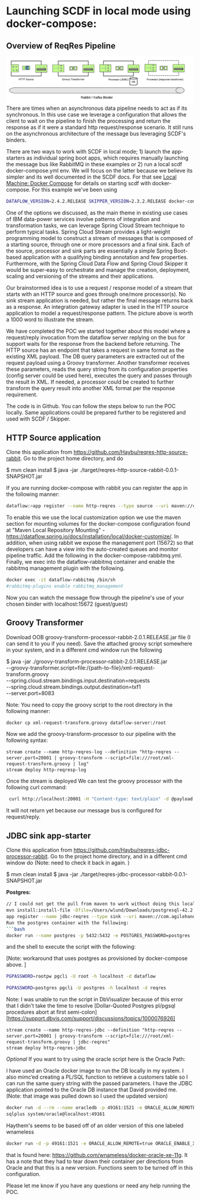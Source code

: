 #  Launching SCDF in local mode using docker-compose: 
## Overview of ReqRes Pipeline
![Pipeline & Binders](https://github.com/wlund-pivotal/reqres-files/blob/master/rabbit-kafka-binder.png)
There are times when an asynchronous data pipeline needs to act as if its synchronous.  In this use case we leverage a configuration that allows the client to wait on the pipeline to finish the processing and return the response as if it were a standard http request/response scenario. It still runs on the asynchronous architecture of the message bus leveraging SCDF's binders.


There are two ways to work with SCDF in local mode; 1) launch the app-starters as individual spring boot apps, which requires manually launching the message bus like RabbitMQ in these examples or 2) run a local scdf docker-compose.yml env. We will focus on the latter because we believe its simpler and its well documented in the SCDF docs. For that see [Local Machine: Docker Compose](https://dataflow.spring.io/docs/installation/local/docker/) for details on starting scdf with docker-compose. For this example we've been
using
```bash
DATAFLOW_VERSION=2.4.2.RELEASE SKIPPER_VERSION=2.3.2.RELEASE docker-compose -f ./docker-compose.yml -f ./docker-compose-rabbitmq.yml -f ./docker-compose-postgres.yml up
```

One of the options we discussed, as the main theme in existing use cases of IBM data-power services involve patterns of integration and transformation tasks, we can leverage Spring Cloud Stream technique to perform typical tasks. Spring Cloud Stream provides a light-weight programming model to construct a stream of messages that is composed of a starting source, through one or more processors and a final sink. Each of the source, processor and sink parts are essentially a simple Spring Boot-based application with a qualifying binding annotation and few properties. Furthermore, with the Spring Cloud Data Flow and Spring Cloud Skipper it would be super-easy to orchestrate and manage the creation, deployment, scaling and versioning of the streams and their applications.

Our brainstormed idea is to use a request / response model of a stream that starts with an HTTP source and goes through one/more processor(s). No sink stream application is needed, but rather the final message returns back as a response. An integration gateway adapter is used in the HTTP source application to model a request/response pattern. The picture above is worth a 1000 word to illustrate the stream.

We have completed the POC we started together about this model where a request/reply invocation from the dataflow server replying on the bus for support waits for the response from the backend before returning. The HTTP source has an endpoint that takes a request in same format as the existing XML payload. The DB query parameters are extracted out of the request payload using a Groovy transformer. Another transformer receives these parameters, reads the query string from its configuration properties (config server could be used here), executes the query and passes through the result in XML. If needed, a processor could be created to further transform the query result into another XML format per the response requirement.

The code is in Github. You can follow the steps below to run the POC locally. Same applications could be prepared further to be registered and used with SCDF / Skipper.

## HTTP Source application


Clone this application from https://github.com/Haybu/reqres-http-source-rabbit. Go to the project home directory, and do

$ mvn clean install
$ java -jar ./target/reqres-http-source-rabbit-0.0.1-SNAPSHOT.jar

If you are running docker-compose with rabbit you can register the app in the following manner:

```bash
dataflow:>app register --name http-reqres --type source --uri maven://com.agilehandy:reqres-http-source-rabbit:0.0.1-SNAPSHOT
```
To enable this we use the local customization option we use the maven section for mounting volumes for the docker-compose configuration found at "Maven Local Repository Mounting" - https://dataflow.spring.io/docs/installation/local/docker-customize/. In addition, when using rabbit we expose the management port (15672) so that developers can have a view into the auto-created queues and monitor pipeline traffic. Add the following in the docker-compose-rabbitmq.yml.  Finally, we exec into the dataflow-rabbitmq container and enable the rabbitmq management plugin with the following.
```bash
docker exec -it dataflow-rabbitmq /bin/sh
#rabbitmq-plugins enable rabbitmq_management
```
Now you can watch the message flow through the pipeline's use of your chosen binder  with localhost:15672  (guest/guest)

## Groovy Transformer


Download OOB groovy-transform-processor-rabbit-2.0.1.RELEASE.jar file (I can send it to you if you need). Save the attached groovy script somewhere in your system, and in a different cmd window run the following

$ java -jar ./groovy-transform-processor-rabbit-2.0.1.RELEASE.jar \
 --groovy-transformer.script=file:/{path-to-file}/xml-request-transform.groovy \
 --spring.cloud.stream.bindings.input.destination=requests \
 --spring.cloud.stream.bindings.output.destination=txf1 \
 --server.port=8083 

Note: You need to copy the groovy script to the root directory in the following manner:

```bash
docker cp xml-request-transform.groovy dataflow-server:/root
```

Now we add the groovy-transform-processor to our pipeline with the following syntax:

```dataflow-shell
stream create --name http-reqres-log --definition "http-reqres --server.port=20001 | groovy-transform --script=file:///root/xml-request-transform.groovy | log"
stream deploy http-reqresp-log
```

Once the stream is deployed We can test the groovy processor with the following curl command:

```bash
 curl http://localhost:20001 -H "Content-type: text/plain" -d @payload.xml
 ```

It will not return yet because our message bus is configured for request/reply. 

## JDBC sink app-starter


Clone this application from https://github.com/Haybu/reqres-jdbc-processor-rabbit. Go to the project home directory, and in a different cmd window do
(Note: need to check it back in again. )

$ mvn clean install
$ java -jar ./target/reqres-jdbc-processor-rabbit-0.0.1-SNAPSHOT.jar

**Postgres:**
```bash
// I could not get the pull from maven to work without doing this local install 
mvn install:install-file -Dfile=/Users/wlund/Downloads/postgresql-42.2.10.jar -DgroupId=org.postgresql -DartifactId=postgresql -Dversion=42.2.5 -Dpackaging=jar
app register --name jdbc-reqres --type sink --uri maven://com.agilehandy:/reqres-jdbc-processor-rabbit:0.0.1-SNAPSHOT
Run the postgres container with the following:
```bash
docker run --name postgres -p 5432:5432 -e POSTGRES_PASSWORD=postgres -d postgres
```
and the shell to execute the script with the following:

[Note: workaround that uses postgres as provisioned by docker-compose above. ]
```bash
PGPASSWORD=rootpw pgcli -U root -h localhost -d dataflow
```

```bash
PGPASSWORD=postgres pgcli -U postgres -h localhost -d reqres
```

Note: I was unable to run the script in DbVisualizer because of this error that I didn't take the time to resolve [Dollar-Quoted Postgres pl/pgsql procedures abort at first semi-colon] [https://support.dbvis.com/support/discussions/topics/1000076926]

```dataflow-shell
stream create --name http-reqres-jdbc --definition "http-reqres --server.port=20001 | groovy-transform --script=file:///root/xml-request-transform.groovy | jdbc-reqres"
stream deploy http-reqres-jdbc
```

*Optional*
If you want to try using the oracle script here is the Oracle Path:

I have used an Oracle docker image to run the DB locally in my system. I also mimc’ed creating a PL/SQL function to retrieve a customers table so I can run the same query string with the passed parameters. I have the JDBC application pointed to the Oracle DB instance that David provided me. (Note: that image was pulled down so I used the updated version)


```bash
docker run -d --rm --name oracledb -p 49161:1521 -e ORACLE_ALLOW_REMOTE=true haybu/wnameless-oracle-xe-11g
sqlplus system/oracle@localhost:49161
```
Haythem's seems to be based off of an older version of this one labeled wnameless

```bash
docker run -d -p 49161:1521 -e ORACLE_ALLOW_REMOTE=true ORACLE_ENABLE_XDB=true wnameless/oracle-xe-11g-r2
```
that is found here: https://github.com/wnameless/docker-oracle-xe-11g.  It has a note that they had to tear down their container per directions
from Oracle and that this is a new version.  Functions seem to be turned off in this configuration.

Please let me know if you have any questions or need any help running the POC.
